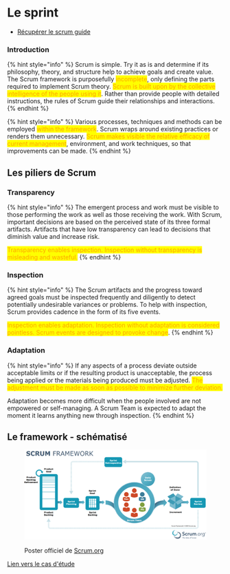 # Le sprint

* [Récupérer le scrum guide](https://scrumguides.org/index.html)

### Introduction <a href="#scrum-definition" id="scrum-definition"></a>

{% hint style="info" %}
Scrum is simple. Try it as is and determine if its philosophy, theory, and structure help to achieve goals and create value. The Scrum framework is purposefully <mark style="color:orange;">incomplete</mark>, only defining the parts required to implement Scrum theory. <mark style="color:orange;">Scrum is built upon by the collective intelligence of the people using it</mark>. Rather than provide people with detailed instructions, the rules of Scrum guide their relationships and interactions.
{% endhint %}

{% hint style="info" %}
Various processes, techniques and methods can be employed <mark style="color:orange;">within the framework</mark>. Scrum wraps around existing practices or renders them unnecessary. <mark style="color:orange;">Scrum makes visible the relative efficacy of current management</mark>, environment, and work techniques, so that improvements can be made.
{% endhint %}

## Les piliers de Scrum

### Transparency <a href="#transparency" id="transparency"></a>

{% hint style="info" %}
The emergent process and work must be visible to those performing the work as well as those receiving the work. With Scrum, important decisions are based on the perceived state of its three formal artifacts. Artifacts that have low transparency can lead to decisions that diminish value and increase risk.

<mark style="color:orange;">Transparency enables inspection. Inspection without transparency is misleading and wasteful.</mark>
{% endhint %}

### Inspection <a href="#inspection" id="inspection"></a>

{% hint style="info" %}
The Scrum artifacts and the progress toward agreed goals must be inspected frequently and diligently to detect potentially undesirable variances or problems. To help with inspection, Scrum provides cadence in the form of its five events.

<mark style="color:orange;">Inspection enables adaptation. Inspection without adaptation is considered pointless. Scrum events are designed to provoke change</mark>.
{% endhint %}

### Adaptation <a href="#adaptation" id="adaptation"></a>

{% hint style="info" %}
If any aspects of a process deviate outside acceptable limits or if the resulting product is unacceptable, the process being applied or the materials being produced must be adjusted. <mark style="color:orange;">The adjustment must be made as soon as possible to minimize further deviation.</mark>

Adaptation becomes more difficult when the people involved are not empowered or self-managing. A Scrum Team is expected to adapt the moment it learns anything new through inspection.
{% endhint %}

## Le framework - schématisé

<figure><img src="../../../.gitbook/assets/image (11).png" alt=""><figcaption><p>Poster officiel de <a href="https://scrumorg-website-prod.s3.amazonaws.com/drupal/2023-09/Scrum%20Framework%20with%20sdo%20logo%209.29.23.pdf">Scrum.org</a></p></figcaption></figure>

[Lien vers le cas d'étude](../../../archives/2024-2025/laboratoires/scrum-les-bases-cas-detude.md)

